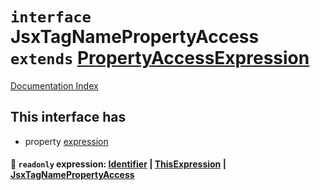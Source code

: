 # `interface` JsxTagNamePropertyAccess `extends` [PropertyAccessExpression](../interface.PropertyAccessExpression/README.md)

[Documentation Index](../README.md)

## This interface has

- property [expression](#-readonly-expression-identifier--thisexpression--jsxtagnamepropertyaccess)


#### 📄 `readonly` expression: [Identifier](../interface.Identifier/README.md) | [ThisExpression](../interface.ThisExpression/README.md) | [JsxTagNamePropertyAccess](../interface.JsxTagNamePropertyAccess/README.md)




